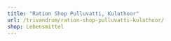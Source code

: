 ```yaml
---
title: "Ration Shop Pulluvatti, Kulathoor"
url: /trivandrum/ration-shop-pulluvatti-kulathoor/
shop: Lebensmittel
---
```


